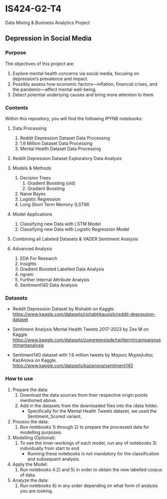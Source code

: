 # IS424-G2-T4
 Data Mining & Business Analytics Project

## Depression in Social Media
### Purpose
The objectives of this project are:
1. Explore mental health concerns via social media, focusing on depression’s prevalence and impact.
2. Possibly assess how economic factors—inflation, financial crises, and the pandemic—affect mental well-being.
3. Detect potential underlying causes and bring more attention to them

### Contents
Within this repository, you will find the following IPYNB notebooks:
1. Data Processing
    1) Reddit Depression Dataset Data Processing 
    2) 1.6 Million Dataset Data Processing
    3) Mental Health Dataset Data Processing

2. Reddit Depression Dataset Exploratory Data Analysis

3. Models & Methods
    1) Decision Trees
        1. Gradient Boosting (old)
        2. Gradient Boosting
    2) Naive Bayes
    3) Logistic Regression
    4) Long Short Term Memory (LSTM)

4. Model Applications
    1) Classifying new Data with LSTM Model
    2) Classifying new Data with Logistic Regression Model

5. Combining all Labeled Datasets & VADER Sentiment Analysis

6. Advanced Analysis
    1) EDA For Research
    2) Insights
    3) Gradient Boosted Labelled Data Analysis
    4) ngram
    5) Further Internal Attribute Analysis
    6) Sentiment140 Data Analysis

### Datasets
- Reddit Depression Dataset by Rishabh on Kaggle. <br>
https://www.kaggle.com/datasets/rishabhkausish/reddit-depression-dataset

- Sentiment Analysis Mental Health Tweets 2017-2023 by Zee M on Kaggle. <br>
https://www.kaggle.com/datasets/zoegreenslade/twittermhcampaignsentmentanalysis

- Sentiment140 dataset with 1.6 million tweets by Μαριος Μιχαηλιδης KazAnova on Kaggle. <br>
https://www.kaggle.com/datasets/kazanova/sentiment140

### How to use
1. Prepare the data:
    1) Download the data sources from their respective origin points mentioned above.
    2) Add in the datasets from the downloaded files into the /data folder.
        * Specifically for the Mental Health Tweets dataset, we used the Sentiment_Scored variant.
2. Process the data:
    1) Run notebooks 1) through 2) to prepare the processed data for modelling purposes.
3. Modelling (Optional):
    1) To see the inner-workings of each model, run any of notebooks 3) individually from start to end
        * Running these notebooks is not mandatory for the classification and subsequent analysis.
4. Apply the Model:
    1) Run notebooks 4.2) and 5) in order to obtain the new labelled corpus of data.
5. Analyze the data:
    1) Run notebooks 6) in any order depending on what form of analysis you are looking.
